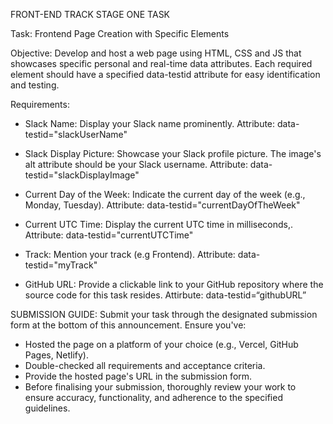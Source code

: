 FRONT-END TRACK
STAGE ONE TASK

Task: Frontend Page Creation with Specific Elements

Objective: Develop and host a web page using HTML, CSS and JS that showcases specific personal and real-time data attributes. Each required element should have a specified data-testid attribute for easy identification and testing.

Requirements:

- Slack Name:
  Display your Slack name prominently.
  Attribute: data-testid="slackUserName"

- Slack Display Picture:
  Showcase your Slack profile picture.
  The image's alt attribute should be your Slack username.
  Attribute: data-testid="slackDisplayImage"

- Current Day of the Week:
  Indicate the current day of the week (e.g., Monday, Tuesday).
  Attribute: data-testid="currentDayOfTheWeek"

- Current UTC Time:
  Display the current UTC time in milliseconds,.
  Attribute: data-testid="currentUTCTime"

- Track:
  Mention your track (e.g Frontend).
  Attribute: data-testid="myTrack"

- GitHub URL:
  Provide a clickable link to your GitHub repository where the source code for this task resides.
  Attirbute: data-testid=“githubURL”

SUBMISSION GUIDE:
Submit your task through the designated submission form at the bottom of this announcement. Ensure you've:

- Hosted the page on a platform of your choice (e.g., Vercel, GitHub Pages, Netlify).
- Double-checked all requirements and acceptance criteria.
- Provide the hosted page's URL in the submission form.
- Before finalising your submission, thoroughly review your work to ensure accuracy, functionality, and adherence to the specified guidelines.
